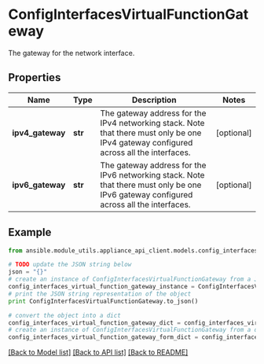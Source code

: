 # ConfigInterfacesVirtualFunctionGateway

The gateway for the network interface.

## Properties
Name | Type | Description | Notes
------------ | ------------- | ------------- | -------------
**ipv4_gateway** | **str** | The gateway address for the IPv4 networking stack. Note that there must only be one IPv4 gateway configured across all the interfaces. | [optional] 
**ipv6_gateway** | **str** | The gateway address for the IPv6 networking stack. Note that there must only be one IPv6 gateway configured across all the interfaces. | [optional] 

## Example

```python
from ansible.module_utils.appliance_api_client.models.config_interfaces_virtual_function_gateway import ConfigInterfacesVirtualFunctionGateway

# TODO update the JSON string below
json = "{}"
# create an instance of ConfigInterfacesVirtualFunctionGateway from a JSON string
config_interfaces_virtual_function_gateway_instance = ConfigInterfacesVirtualFunctionGateway.from_json(json)
# print the JSON string representation of the object
print ConfigInterfacesVirtualFunctionGateway.to_json()

# convert the object into a dict
config_interfaces_virtual_function_gateway_dict = config_interfaces_virtual_function_gateway_instance.to_dict()
# create an instance of ConfigInterfacesVirtualFunctionGateway from a dict
config_interfaces_virtual_function_gateway_form_dict = config_interfaces_virtual_function_gateway.from_dict(config_interfaces_virtual_function_gateway_dict)
```
[[Back to Model list]](../README.md#documentation-for-models) [[Back to API list]](../README.md#documentation-for-api-endpoints) [[Back to README]](../README.md)


